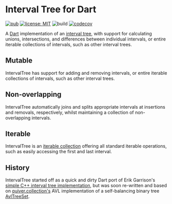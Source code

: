 # Interval Tree for Dart

[![pub](https://img.shields.io/pub/v/interval_tree.svg)](https://pub.dev/packages/interval_tree)
[![license: MIT](https://img.shields.io/badge/license-MIT-yellow.svg)](https://opensource.org/licenses/MIT)
![build](https://github.com/jpnurmi/interval_tree/workflows/build/badge.svg)
[![codecov](https://codecov.io/gh/jpnurmi/interval_tree/branch/main/graph/badge.svg)](https://codecov.io/gh/jpnurmi/interval_tree)

A [Dart][1] implementation of an [interval tree][2], with support for
calculating unions, intersections, and differences between individual
intervals, or entire iterable collections of intervals, such as other
interval trees.

## Mutable

IntervalTree has support for adding and removing intervals, or entire
iterable collections of intervals, such as other interval trees.

## Non-overlapping

IntervalTree automatically joins and splits appropriate intervals at
insertions and removals, respectively, whilst maintaining a collection
of non-overlapping intervals.

## Iterable

IntervalTree is an [iterable collection][3] offering all standard
iterable operations, such as easily accessing the first and last
interval.

## History

IntervalTree started off as a quick and dirty Dart port of Erik
Garrison's [simple C++ interval tree implementation][4], but was soon
re-written and based on [quiver.collection's][6] AVL implementation of
a self-balancing binary tree [AvlTreeSet][7].

[1]: https://dart.dev
[2]: https://en.wikipedia.org/wiki/Interval_tree
[3]: https://dart.dev/codelabs/iterables
[4]: https://github.com/ekg/intervaltree
[5]: https://opensource.org/licenses/MIT
[6]: https://pub.dev/packages/quiver
[7]: https://pub.dev/documentation/quiver/latest/quiver.collection/AvlTreeSet-class.html
